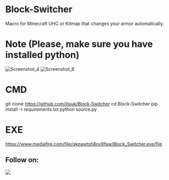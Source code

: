 # Block-Switcher
Macro for Minecraft UHC or Kitmap that changes your armor automatically.
# Note (Please, make sure you have installed python)
![Screenshot_4](https://github.com/user-attachments/assets/a7fe3a58-cf7b-4231-965c-6d8f4499a39f) ![Screenshot_6](https://github.com/user-attachments/assets/6baf1884-a93c-4d88-be67-39eba8d78fb5)

# CMD
git clone https://github.com/ilsiuk/Block-Switcher
cd Block-Switcher
pip install -r requirements.txt
python source.py
# EXE
https://www.mediafire.com/file/qkpawtsh8ov9faw/Block_Switcher.exe/file
## Follow on:
<p align="left">
<a href="https://github.com/ilsiuk"><img src="https://img.shields.io/badge/GitHub-Follow%20on%20GitHub-inactive.svg?logo=github"></a>
